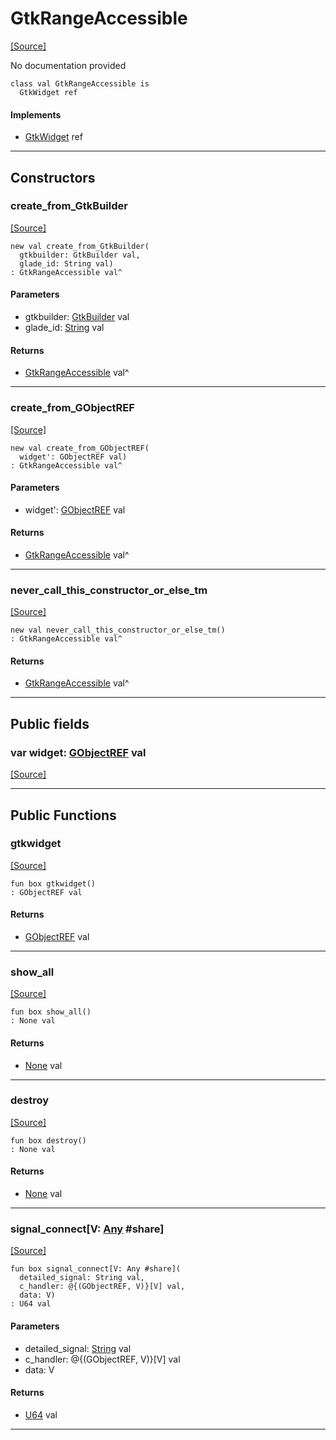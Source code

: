 # GtkRangeAccessible
<span class="source-link">[[Source]](src/gtk3/GtkRangeAccessible.md#L6)</span>

No documentation provided


```pony
class val GtkRangeAccessible is
  GtkWidget ref
```

#### Implements

* [GtkWidget](gtk3-GtkWidget.md) ref

---

## Constructors

### create_from_GtkBuilder
<span class="source-link">[[Source]](src/gtk3/GtkRangeAccessible.md#L14)</span>


```pony
new val create_from_GtkBuilder(
  gtkbuilder: GtkBuilder val,
  glade_id: String val)
: GtkRangeAccessible val^
```
#### Parameters

*   gtkbuilder: [GtkBuilder](gtk3-GtkBuilder.md) val
*   glade_id: [String](builtin-String.md) val

#### Returns

* [GtkRangeAccessible](gtk3-GtkRangeAccessible.md) val^

---

### create_from_GObjectREF
<span class="source-link">[[Source]](src/gtk3/GtkRangeAccessible.md#L17)</span>


```pony
new val create_from_GObjectREF(
  widget': GObjectREF val)
: GtkRangeAccessible val^
```
#### Parameters

*   widget': [GObjectREF](minimal-browser-..-gobject-GObjectREF.md) val

#### Returns

* [GtkRangeAccessible](gtk3-GtkRangeAccessible.md) val^

---

### never_call_this_constructor_or_else_tm
<span class="source-link">[[Source]](src/gtk3/GtkRangeAccessible.md#L20)</span>


```pony
new val never_call_this_constructor_or_else_tm()
: GtkRangeAccessible val^
```

#### Returns

* [GtkRangeAccessible](gtk3-GtkRangeAccessible.md) val^

---

## Public fields

### var widget: [GObjectREF](minimal-browser-..-gobject-GObjectREF.md) val
<span class="source-link">[[Source]](src/gtk3/GtkRangeAccessible.md#L10)</span>



---

## Public Functions

### gtkwidget
<span class="source-link">[[Source]](src/gtk3/GtkRangeAccessible.md#L12)</span>


```pony
fun box gtkwidget()
: GObjectREF val
```

#### Returns

* [GObjectREF](minimal-browser-..-gobject-GObjectREF.md) val

---

### show_all
<span class="source-link">[[Source]](src/gtk3/GtkWidget.md#L4)</span>


```pony
fun box show_all()
: None val
```

#### Returns

* [None](builtin-None.md) val

---

### destroy
<span class="source-link">[[Source]](src/gtk3/GtkWidget.md#L7)</span>


```pony
fun box destroy()
: None val
```

#### Returns

* [None](builtin-None.md) val

---

### signal_connect\[V: [Any](builtin-Any.md) #share\]
<span class="source-link">[[Source]](src/gtk3/GtkWidget.md#L10)</span>


```pony
fun box signal_connect[V: Any #share](
  detailed_signal: String val,
  c_handler: @{(GObjectREF, V)}[V] val,
  data: V)
: U64 val
```
#### Parameters

*   detailed_signal: [String](builtin-String.md) val
*   c_handler: @{(GObjectREF, V)}[V] val
*   data: V

#### Returns

* [U64](builtin-U64.md) val

---

